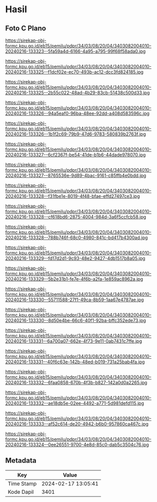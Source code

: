 # Hasil

## Foto C Plano

https://sirekap-obj-formc.kpu.go.id/eb15/pemilu/pdpr/34/03/08/20/04/3403082004010-20240216-133323--5fa59a4d-6166-4a95-a795-99f68f58ada0.jpg

https://sirekap-obj-formc.kpu.go.id/eb15/pemilu/pdpr/34/03/08/20/04/3403082004010-20240216-133325--f1dcf02e-ec70-493b-ac12-dcc3fd824185.jpg

https://sirekap-obj-formc.kpu.go.id/eb15/pemilu/pdpr/34/03/08/20/04/3403082004010-20240216-133325--2b55c022-48ad-4b29-83cb-51438c500d33.jpg

https://sirekap-obj-formc.kpu.go.id/eb15/pemilu/pdpr/34/03/08/20/04/3403082004010-20240216-133326--94a5eaf0-96ba-48ee-92dd-a408d583596c.jpg

https://sirekap-obj-formc.kpu.go.id/eb15/pemilu/pdpr/34/03/08/20/04/3403082004010-20240216-133326--1b1f2c69-79b9-47d6-9783-580839b2763f.jpg

https://sirekap-obj-formc.kpu.go.id/eb15/pemilu/pdpr/34/03/08/20/04/3403082004010-20240216-133327--6cf2367f-be54-41de-b1b6-44dade978070.jpg

https://sirekap-obj-formc.kpu.go.id/eb15/pemilu/pdpr/34/03/08/20/04/3403082004010-20240216-133327--8765536e-9d89-4bac-9161-c85ffb4e0bdd.jpg

https://sirekap-obj-formc.kpu.go.id/eb15/pemilu/pdpr/34/03/08/20/04/3403082004010-20240216-133328--f31fbe1e-8019-4f48-bfae-effd27497ce3.jpg

https://sirekap-obj-formc.kpu.go.id/eb15/pemilu/pdpr/34/03/08/20/04/3403082004010-20240216-133328--cf618bd6-2875-4004-984d-3a6f5ccfcb58.jpg

https://sirekap-obj-formc.kpu.go.id/eb15/pemilu/pdpr/34/03/08/20/04/3403082004010-20240216-133328--788b746f-68c0-4980-841c-bd417b4300ad.jpg

https://sirekap-obj-formc.kpu.go.id/eb15/pemilu/pdpr/34/03/08/20/04/3403082004010-20240216-133329--fd17d2d1-9c93-48e2-9427-4db1517b8a05.jpg

https://sirekap-obj-formc.kpu.go.id/eb15/pemilu/pdpr/34/03/08/20/04/3403082004010-20240216-133329--5b2e31b1-fe7e-4f6b-a2fa-1e859ac8962a.jpg

https://sirekap-obj-formc.kpu.go.id/eb15/pemilu/pdpr/34/03/08/20/04/3403082004010-20240216-133330--55711588-27f1-49ca-8b59-1aa67e4787ae.jpg

https://sirekap-obj-formc.kpu.go.id/eb15/pemilu/pdpr/34/03/08/20/04/3403082004010-20240216-133330--8d50e4be-66c6-40f1-92ba-bffc352ede73.jpg

https://sirekap-obj-formc.kpu.go.id/eb15/pemilu/pdpr/34/03/08/20/04/3403082004010-20240216-133331--6a700a07-662e-4f73-9e11-0ab7431c7ffe.jpg

https://sirekap-obj-formc.kpu.go.id/eb15/pemilu/pdpr/34/03/08/20/04/3403082004010-20240216-133331--40f6c63e-142b-48ed-b019-731a25bab4fa.jpg

https://sirekap-obj-formc.kpu.go.id/eb15/pemilu/pdpr/34/03/08/20/04/3403082004010-20240216-133332--6faa0858-670b-4f3b-b827-142a0d0a2265.jpg

https://sirekap-obj-formc.kpu.go.id/eb15/pemilu/pdpr/34/03/08/20/04/3403082004010-20240216-133332--ae18db5e-02ee-4492-a771-5d981defd115.jpg

https://sirekap-obj-formc.kpu.go.id/eb15/pemilu/pdpr/34/03/08/20/04/3403082004010-20240216-133333--af52c614-de20-4942-b6b0-957860ca467c.jpg

https://sirekap-obj-formc.kpu.go.id/eb15/pemilu/pdpr/34/03/08/20/04/3403082004010-20240216-133324--0ee26551-9700-4e8d-85c0-dab5c3504c76.jpg


## Metadata

| Key        | Value               |
| ---------- | ------------------- |
| Time Stamp | 2024-02-17 13:05:41 |
| Kode Dapil | 3401                |



